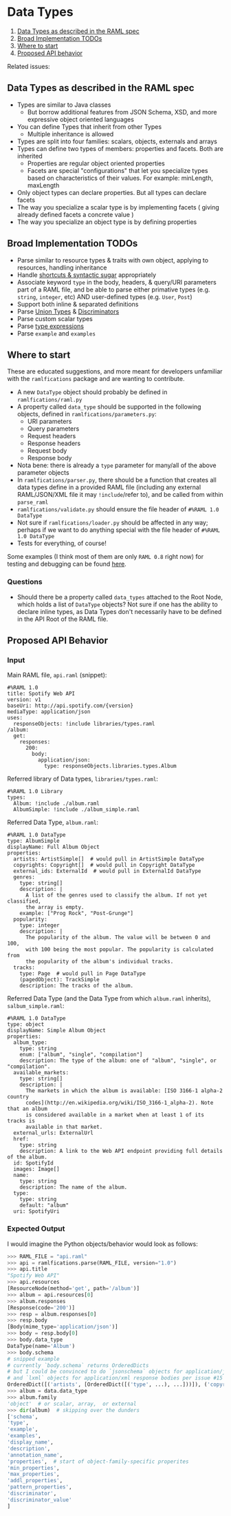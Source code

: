 # Data Types

1. [Data Types as described in the RAML spec](#data-types-as-described-in-the-raml-spec)
2. [Broad Implementation TODOs](#broad-implementation-todos)
3. [Where to start](#where-to-start)
4. [Proposed API behavior](#proposed-api-behavior)

Related issues:



## Data Types as described in the RAML spec

* Types are similar to Java classes
    * But borrow additional features from JSON Schema, XSD, and more expressive object oriented languages
* You can define Types that inherit from other Types
    * Multiple inheritance is allowed
* Types are split into four families: scalars, objects, externals and arrays
* Types can define two types of members: properties and facets. Both are inherited
    * Properties are regular object oriented properties
    * Facets are special "configurations" that let you specialize types based on characteristics of their values. For example: minLength, maxLength
* Only object types can declare properties. But all types can declare facets
* The way you specialize a scalar type is by implementing facets ( giving already defined facets a concrete value )
* The way you specialize an object type is by defining properties

## Broad Implementation TODOs

* Parse similar to resource types & traits with own object, applying to resources, handling inheritance
* Handle [shortcuts & syntactic sugar](http://docs.raml.org/specs/1.0/#raml-10-spec-shortcuts-and-syntactic-sugar) appropriately
* Associate keyword `type` in the body, headers, & query/URI parameters part of a RAML file, and be able to parse either primative types (e.g. `string`, `integer`, etc) AND user-defined types (e.g. `User`, `Post`)
* Support both inline & separated definitions
* Parse [Union Types](http://docs.raml.org/specs/1.0/#raml-10-spec-union-types) & [Discriminators](http://docs.raml.org/specs/1.0/#raml-10-spec-runtime-polymorphism-discriminators-)
* Parse custom scalar types
* Parse [type expressions](http://docs.raml.org/specs/1.0/#raml-10-spec-type-expressions)
* Parse `example` and `examples`

## Where to start

These are educated suggestions, and more meant for developers unfamiliar with the `ramlfications` package and are wanting to contribute.

* A new `DataType` object should probably be defined in `ramlfications/raml.py`
* A property called `data_type` should be supported in the following objects, defined in `ramlfications/parameters.py`:
    - URI parameters
    - Query parameters
    - Request headers
    - Response headers
    - Request body
    - Response body
* Nota bene: there is already a `type` parameter for many/all of the above parameter objects
* In `ramlfications/parser.py`, there should be a function that creates all data types define in a provided RAML file (including any external RAML/JSON/XML file it may `!include`/refer to), and be called from within `parse_raml`
* `ramlfications/validate.py` should ensure the file header of `#%RAML 1.0 DataType`
* Not sure if `ramlfications/loader.py` should be affected in any way; perhaps if we want to do anything special with the file header of `#%RAML 1.0 DataType`
* Tests for everything, of course!

Some examples (I think most of them are only `RAML 0.8` right now) for testing and debugging can be found [here](http://docs.raml.org/apis/).

### Questions

* Should there be a property called `data_types` attached to the Root Node, which holds a list of `DataType` objects? Not sure if one has the ability to declare inline types, as Data Types don't necessarily have to be defined in the API Root of the RAML file.



## Proposed API Behavior

### Input

Main RAML file, `api.raml` (snippet):

```RAML
#%RAML 1.0
title: Spotify Web API
version: v1
baseUri: http://api.spotify.com/{version}
mediaType: application/json
uses:
  responseObjects: !include libraries/types.raml
/album:
  get:
    responses:
      200:
        body:
          application/json:
            type: responseObjects.libraries.types.Album
```

Referred library of Data types, `libraries/types.raml`:

```RAML
#%RAML 1.0 Library
types:
  Album: !include ./album.raml
  AlbumSimple: !include ./album_simple.raml
```

Referred Data Type, `album.raml`:

```RAML
#%RAML 1.0 DataType
type: AlbumSimple
displayName: Full Album Object
properties:
  artists: ArtistSimple[]  # would pull in ArtistSimple DataType
  copyrights: Copyright[]  # would pull in Copyright DataType
  external_ids: ExternalId  # would pull in ExternalId DataType
  genres:
    type: string[]
    description: |
      A list of the genres used to classify the album. If not yet classified,
      the array is empty.
    example: ["Prog Rock", "Post-Grunge"]
  popularity:
    type: integer
    description: |
      The popularity of the album. The value will be between 0 and 100,
      with 100 being the most popular. The popularity is calculated from
      the popularity of the album's individual tracks.
  tracks:
    type: Page  # would pull in Page DataType
    (pagedObject): TrackSimple
    description: The tracks of the album.
```

Referred Data Type (and the Data Type from which `album.raml` inherits), `salbum_simple.raml`:

```RAML
#%RAML 1.0 DataType
type: object
displayName: Simple Album Object
properties:
  album_type:
    type: string
    enum: ["album", "single", "compilation"]
    description: The type of the album: one of "album", "single", or "compilation".
  available_markets:
    type: string[]
    description: |
      The markets in which the album is available: [ISO 3166-1 alpha-2 country
      codes](http://en.wikipedia.org/wiki/ISO_3166-1_alpha-2). Note that an album
      is considered available in a market when at least 1 of its tracks is
      available in that market.
  external_urls: ExternalUrl
  href:
    type: string
    description: A link to the Web API endpoint providing full details of the album.
  id: SpotifyId
  images: Image[]
  name:
    type: string
    description: The name of the album.
  type:
    type: string
    default: "album"
  uri: SpotifyUri
```

### Expected Output

I would imagine the Python objects/behavior would look as follows:

```python
>>> RAML_FILE = "api.raml"
>>> api = ramlfications.parse(RAML_FILE, version="1.0")
>>> api.title
"Spotify Web API"
>>> api.resources
[ResourceNode(method='get', path='/album')]
>>> album = api.resources[0]
>>> album.responses
[Response(code='200')]
>>> resp = album.responses[0]
>>> resp.body
[Body(mime_type='application/json')]
>>> body = resp.body[0]
>>> body.data_type
DataType(name='Album')
>>> body.schema
# snipped example
# currently `body.schema` returns OrderedDicts
# but I could be convinced to do `jsonschema` objects for application/json
# and `lxml` objects for application/xml response bodies per issue #15
OrderedDict([('artists', [OrderedDict([('type', ...), ...]))]), ('copyright', [OrderedDict([('type', ...), ...])]), ('external_ids', ...), ('genres', [OrderedDict([('type', 'string[]'), ('description', 'The popularity of...'), ...)])]), ...])
>>> album = data.data_type
>>> album.family
'object'  # or scalar, array,  or external
>>> dir(album)  # skipping over the dunders
['schema',
'type',
'example',
'examples',
'display_name',
'description',
'annotation_name',
'properties',  # start of object-family-specific properites
'min_properties',
'max_properties',
'addl_properties',
'pattern_properties',
'discriminator',
'discriminator_value'
]
```
